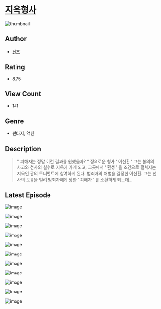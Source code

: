 # [지옥형사](https://comic.naver.com/challenge/list?titleId=810673)
![thumbnail](https://image-comic.pstatic.net/user_contents_data/challenge_comic/2023/05/24/366466/upload_4123439299627725668_480x623.jpeg)

## Author
- [신즈](https://comic.naver.com/artistTitle?id=366466)

## Rating
- 8.75

## View Count
- 141

## Genre
- 판타지, 액션

## Description
> " 피해자는 정말 이런 결과를 원했을까? “ 정의로운 형사 ‘ 이신환 ’ 그는 불의의 사고와 천사의 실수로 지옥에 가게 되고, 그곳에서 ‘ 환생 ’ 을 조건으로 펼쳐지는 지옥인 간의 토너먼트에 참여하게 된다. 범죄자의 처벌을 결정한 이신환. 그는 천사의 도움을 빌려 범죄자에게 당한 ‘ 피해자 ’ 를 소환하게 되는데...


## Latest Episode
![image](https://image-comic.pstatic.net/user_contents_data/challenge_comic/2023/05/24/366466/upload_4135485540434862646.jpeg)

![image](https://image-comic.pstatic.net/user_contents_data/challenge_comic/2023/05/24/366466/upload_4063429277800097122.jpeg)

![image](https://image-comic.pstatic.net/user_contents_data/challenge_comic/2023/05/24/366466/upload_3618978975397852515.jpeg)

![image](https://image-comic.pstatic.net/user_contents_data/challenge_comic/2023/05/24/366466/upload_3763149337378645555.jpeg)

![image](https://image-comic.pstatic.net/user_contents_data/challenge_comic/2023/05/24/366466/upload_3688836652793815349.jpeg)

![image](https://image-comic.pstatic.net/user_contents_data/challenge_comic/2023/05/24/366466/upload_3847536660701340977.jpeg)

![image](https://image-comic.pstatic.net/user_contents_data/challenge_comic/2023/05/24/366466/upload_3762531230720221540.jpeg)

![image](https://image-comic.pstatic.net/user_contents_data/challenge_comic/2023/05/24/366466/upload_7089284157278348082.jpeg)

![image](https://image-comic.pstatic.net/user_contents_data/challenge_comic/2023/05/24/366466/upload_3991142779171713847.jpeg)

![image](https://image-comic.pstatic.net/user_contents_data/challenge_comic/2023/05/24/366466/upload_7306308854725751859.jpeg)

![image](https://image-comic.pstatic.net/user_contents_data/challenge_comic/2023/05/24/366466/upload_3990583330505700450.jpeg)
